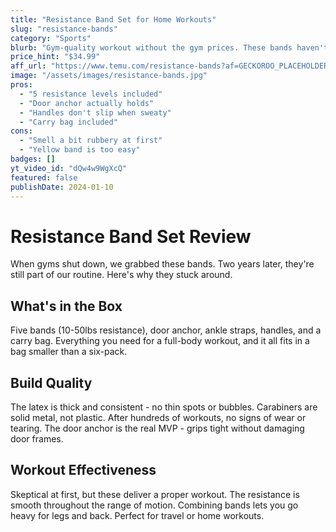 ```yaml
---
title: "Resistance Band Set for Home Workouts"
slug: "resistance-bands"
category: "Sports"
blurb: "Gym-quality workout without the gym prices. These bands haven't snapped yet."
price_hint: "$34.99"
aff_url: "https://www.temu.com/resistance-bands?af=GECKOROO_PLACEHOLDER"
image: "/assets/images/resistance-bands.jpg"
pros:
  - "5 resistance levels included"
  - "Door anchor actually holds"
  - "Handles don't slip when sweaty"
  - "Carry bag included"
cons:
  - "Smell a bit rubbery at first"
  - "Yellow band is too easy"
badges: []
yt_video_id: "dQw4w9WgXcQ"
featured: false
publishDate: 2024-01-10
---
```


# Resistance Band Set Review

When gyms shut down, we grabbed these bands. Two years later, they're still part of our routine. Here's why they stuck around.

## What's in the Box

Five bands (10-50lbs resistance), door anchor, ankle straps, handles, and a carry bag. Everything you need for a full-body workout, and it all fits in a bag smaller than a six-pack.

## Build Quality

The latex is thick and consistent - no thin spots or bubbles. Carabiners are solid metal, not plastic. After hundreds of workouts, no signs of wear or tearing. The door anchor is the real MVP - grips tight without damaging door frames.

## Workout Effectiveness

Skeptical at first, but these deliver a proper workout. The resistance is smooth throughout the range of motion. Combining bands lets you go heavy for legs and back. Perfect for travel or home workouts.